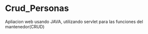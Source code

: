 # Crud_Personas
Apliacion web usando JAVA, utilizando servlet para las funciones del mantenedor(CRUD)
